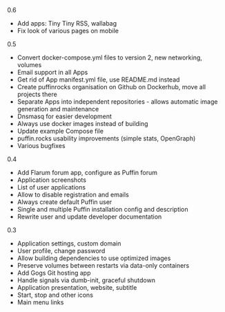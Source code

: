 0.6

* Add apps: Tiny Tiny RSS, wallabag
* Fix look of various pages on mobile

0.5

* Convert docker-compose.yml files to version 2, new networking, volumes
* Email support in all Apps
* Get rid of App manifest.yml file, use README.md instead
* Create puffinrocks organisation on Github on Dockerhub, move all projects there
* Separate Apps into independent repositories - allows automatic image generation and maintenance
* Dnsmasq for easier development
* Always use docker images instead of building
* Update example Compose file
* puffin.rocks usability improvements (simple stats, OpenGraph)
* Various bugfixes

0.4

* Add Flarum forum app, configure as Puffin forum
* Application screenshots
* List of user applications
* Allow to disable registration and emails
* Always create default Puffin user
* Single and multiple Puffin installation config and description
* Rewrite user and update developer documentation

0.3

* Application settings, custom domain
* User profile, change password
* Allow building dependencies to use optimized images
* Preserve volumes between restarts via data-only containers
* Add Gogs Git hosting app
* Handle signals via dumb-init, graceful shutdown
* Application presentation, website, subtitle
* Start, stop and other icons
* Main menu links

